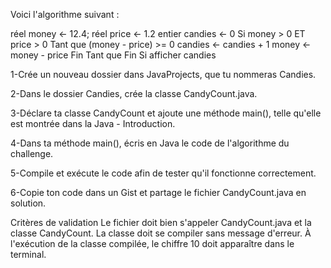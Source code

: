 Voici l'algorithme suivant :

   réel money ← 12.4; 
   réel price ← 1.2
   entier candies ← 0
   Si money > 0 ET price > 0
       Tant que (money - price) >= 0
           candies ← candies + 1
           money ← money - price
       Fin Tant que
   Fin Si 
   afficher candies

1-Crée un nouveau dossier dans JavaProjects, que tu nommeras Candies.

2-Dans le dossier Candies, crée la classe CandyCount.java.

3-Déclare ta classe CandyCount et ajoute une méthode main(), telle qu'elle est montrée dans la Java - Introduction.

4-Dans ta méthode main(), écris en Java le code de l'algorithme du challenge.

5-Compile et exécute le code afin de tester qu'il fonctionne correctement. 

6-Copie ton code dans un Gist et partage le fichier CandyCount.java en solution.

Critères de validation
Le fichier doit bien s'appeler CandyCount.java et la classe CandyCount.
La classe doit se compiler sans message d'erreur.
À l'exécution de la classe compilée, le chiffre 10 doit apparaître dans le terminal.